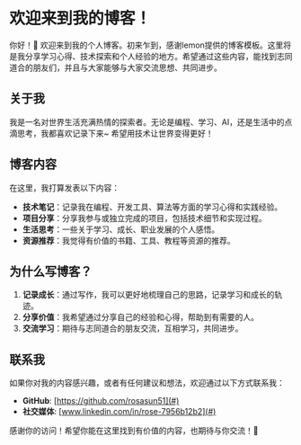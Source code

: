 # 欢迎来到我的博客！

你好！👋 欢迎来到我的个人博客。初来乍到，感谢lemon提供的博客模板。这里将是我分享学习心得、技术探索和个人经验的地方。希望通过这些内容，能找到志同道合的朋友们，并且与大家能够与大家交流思想、共同进步。

## 关于我

我是一名对世界生活充满热情的探索者。无论是编程、学习、AI，还是生活中的点滴思考，我都喜欢记录下来~ 希望用技术让世界变得更好！

## 博客内容

在这里，我打算发表以下内容：
- **技术笔记**：记录我在编程、开发工具、算法等方面的学习心得和实践经验。
- **项目分享**：分享我参与或独立完成的项目，包括技术细节和实现过程。
- **生活思考**：一些关于学习、成长、职业发展的个人感悟。
- **资源推荐**：我觉得有价值的书籍、工具、教程等资源的推荐。

## 为什么写博客？

1. **记录成长**：通过写作，我可以更好地梳理自己的思路，记录学习和成长的轨迹。
2. **分享价值**：我希望通过分享自己的经验和心得，帮助到有需要的人。
3. **交流学习**：期待与志同道合的朋友交流，互相学习，共同进步。


## 联系我

如果你对我的内容感兴趣，或者有任何建议和想法，欢迎通过以下方式联系我：
- **GitHub**: [https://github.com/rosasun51](#)
- **社交媒体**: [www.linkedin.com/in/rose-7956b12b2](#)

感谢你的访问！希望你能在这里找到有价值的内容，也期待与你交流！🚀
